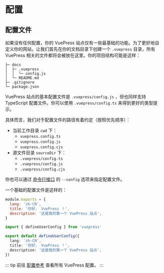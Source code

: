 # 配置

## 配置文件

如果没有任何配置，你的 VuePress 站点仅有一些最基础的功能。为了更好地自定义你的网站，让我们首先在你的文档目录下创建一个 `.vuepress` 目录，所有 VuePress 相关的文件都将会被放在这里。你的项目结构可能是这样：

```
├─ docs
│  ├─ .vuepress
│  │  └─ config.js
│  └─ README.md
├─ .gitignore
└─ package.json
```

VuePress 站点的基本配置文件是 `.vuepress/config.js` ，但也同样支持 TypeScript 配置文件。你可以使用 `.vuepress/config.ts` 来得到更好的类型提示。

具体而言，我们对于配置文件的路径有着约定（按照优先顺序）：

- 当前工作目录 `cwd` 下：
  - `vuepress.config.ts`
  - `vuepress.config.js`
  - `vuepress.config.cjs`
- 源文件目录 `sourceDir` 下：
  - `.vuepress/config.ts`
  - `.vuepress/config.js`
  - `.vuepress/config.cjs`

你也可以通过 [命令行接口](./cli.md) 的 `--config` 选项来指定配置文件。

一个基础的配置文件是这样的：

<CodeGroup>
  <CodeGroupItem title="JS" active>

```js
module.exports = {
  lang: 'zh-CN',
  title: '你好， VuePress ！',
  description: '这是我的第一个 VuePress 站点',
}
```

  </CodeGroupItem>

  <CodeGroupItem title="TS">

```ts
import { defineUserConfig } from 'vuepress'

export default defineUserConfig({
  lang: 'zh-CN',
  title: '你好， VuePress ！',
  description: '这是我的第一个 VuePress 站点',
})
```

  </CodeGroupItem>
</CodeGroup>

::: tip
前往 [配置参考](../reference/config.md) 查看所有 VuePress 配置。
:::
